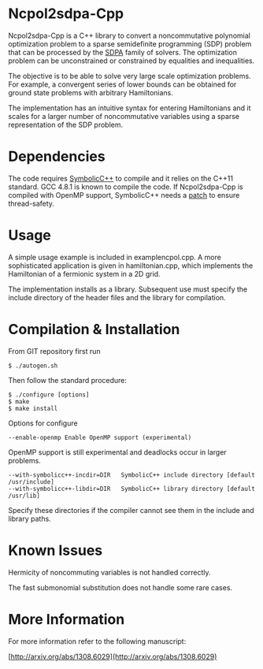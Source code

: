 Ncpol2sdpa-Cpp
==
Ncpol2sdpa-Cpp is a C++ library to convert a noncommutative polynomial optimization problem to a sparse semidefinite programming (SDP) problem that can be processed by the [SDPA](http://sdpa.sourceforge.net/) family of solvers. The optimization problem can be unconstrained or constrained by equalities and inequalities.

The objective is to be able to solve very large scale optimization problems. For example, a convergent series of lower bounds can be obtained for ground state problems with arbitrary Hamiltonians.

The implementation has an intuitive syntax for entering Hamiltonians and it scales for a larger number of noncommutative variables using a sparse representation of the SDP problem. 

Dependencies
==
The code requires [SymbolicC++](http://issc.uj.ac.za/symbolic/symbolic.html) to compile and it relies on the C++11 standard. GCC 4.8.1 is known to compile the code. If Ncpol2sdpa-Cpp is compiled with OpenMP support, SymbolicC++ needs a [patch](http://peterwittek.com/files/openmp_patch.txt) to ensure thread-safety.

Usage
==
A simple usage example is included in examplencpol.cpp. A more sophisticated application is given in hamiltonian.cpp, which implements the Hamiltonian of a fermionic system in a 2D grid.

The implementation installs as a library. Subsequent use must specify the include directory of the header files and the library for compilation. 

Compilation & Installation
==
From GIT repository first run

    $ ./autogen.sh

Then follow the standard procedure:

    $ ./configure [options]
    $ make
    $ make install

Options for configure

    --enable-openmp Enable OpenMP support (experimental)

OpenMP support is still experimental and deadlocks occur in larger problems.

    --with-symbolicc++-incdir=DIR   SymbolicC++ include directory [default /usr/include]
    --with-symbolicc++-libdir=DIR   SymbolicC++ library directory [default /usr/lib]

Specify these directories if the compiler cannot see them in the include and library paths.

Known Issues
==
Hermicity of noncommuting variables is not handled correctly.

The fast submonomial substitution does not handle some rare cases.

More Information
==
For more information refer to the following manuscript:

[http://arxiv.org/abs/1308.6029](http://arxiv.org/abs/1308.6029)
